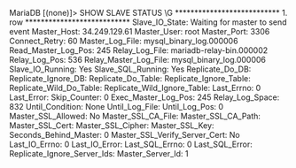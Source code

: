 MariaDB [(none)]>  SHOW SLAVE STATUS \G
*************************** 1. row ***************************
               Slave_IO_State: Waiting for master to send event
                  Master_Host: 34.249.129.61
                  Master_User: root
                  Master_Port: 3306
                Connect_Retry: 60
              Master_Log_File: mysql_binary_log.000006
          Read_Master_Log_Pos: 245
               Relay_Log_File: mariadb-relay-bin.000002
                Relay_Log_Pos: 536
        Relay_Master_Log_File: mysql_binary_log.000006
             Slave_IO_Running: Yes
            Slave_SQL_Running: Yes
              Replicate_Do_DB:
          Replicate_Ignore_DB:
           Replicate_Do_Table:
       Replicate_Ignore_Table:
      Replicate_Wild_Do_Table:
  Replicate_Wild_Ignore_Table:
                   Last_Errno: 0
                   Last_Error:
                 Skip_Counter: 0
          Exec_Master_Log_Pos: 245
              Relay_Log_Space: 832
              Until_Condition: None
               Until_Log_File:
                Until_Log_Pos: 0
           Master_SSL_Allowed: No
           Master_SSL_CA_File:
           Master_SSL_CA_Path:
              Master_SSL_Cert:
            Master_SSL_Cipher:
               Master_SSL_Key:
        Seconds_Behind_Master: 0
Master_SSL_Verify_Server_Cert: No
                Last_IO_Errno: 0
                Last_IO_Error:
               Last_SQL_Errno: 0
               Last_SQL_Error:
  Replicate_Ignore_Server_Ids:
             Master_Server_Id: 1
